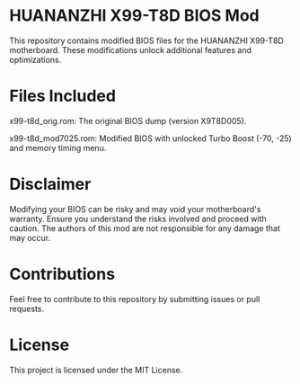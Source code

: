 # HUANANZHI X99-T8D BIOS Mod
This repository contains modified BIOS files for the HUANANZHI X99-T8D motherboard. These modifications unlock additional features and optimizations.

# Files Included

x99-t8d_orig.rom: The original BIOS dump (version X9T8D005).

x99-t8d_mod7025.rom: Modified BIOS with unlocked Turbo Boost (-70, -25) and memory timing menu.

# Disclaimer
Modifying your BIOS can be risky and may void your motherboard's warranty. Ensure you understand the risks involved and proceed with caution. The authors of this mod are not responsible for any damage that may occur.

# Contributions
Feel free to contribute to this repository by submitting issues or pull requests.

# License
This project is licensed under the MIT License.
